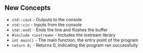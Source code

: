 ## New Concepts

- `std::cout` - Outputs to the console
- `std::cin` - Inputs from the console
- `std::endl` - Ends the line and flushes the buffer
- `#include <iostream>` - Includes the iostream library
- `int main()` - The main function, the entry point of the program
- `return 0;` - Returns 0, indicating the program ran successfully
